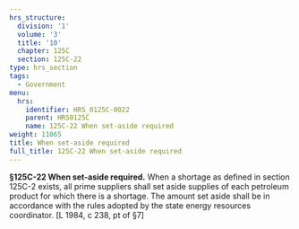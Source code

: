 ```yaml
---
hrs_structure:
  division: '1'
  volume: '3'
  title: '10'
  chapter: 125C
  section: 125C-22
type: hrs_section
tags:
  - Government
menu:
  hrs:
    identifier: HRS_0125C-0022
    parent: HRS0125C
    name: 125C-22 When set-aside required
weight: 11065
title: When set-aside required
full_title: 125C-22 When set-aside required
---
```

**§125C-22 When set-aside required.** When a shortage as defined in section 125C-2 exists, all prime suppliers shall set aside supplies of each petroleum product for which there is a shortage. The amount set aside shall be in accordance with the rules adopted by the state energy resources coordinator. [L 1984, c 238, pt of §7]
